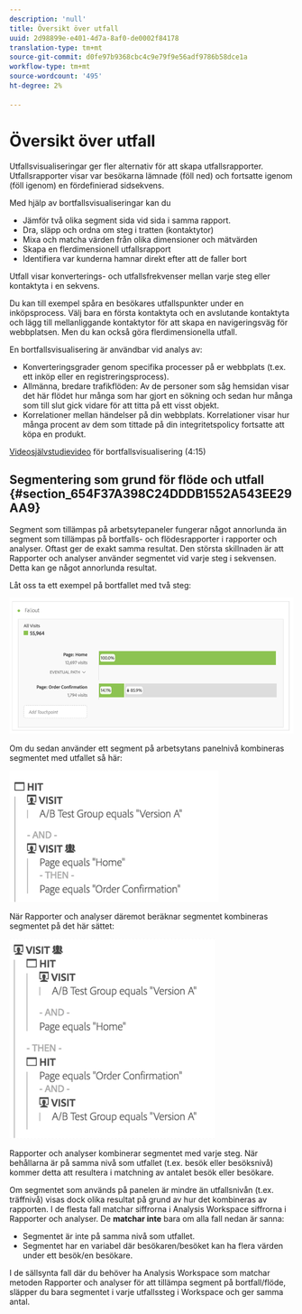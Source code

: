 ```yaml
---
description: 'null'
title: Översikt över utfall
uuid: 2d98899e-e401-4d7a-8af0-de0002f84178
translation-type: tm+mt
source-git-commit: d0fe97b9368cbc4c9e79f9e56adf9786b58dce1a
workflow-type: tm+mt
source-wordcount: '495'
ht-degree: 2%

---
```



# Översikt över utfall

Utfallsvisualiseringar ger fler alternativ för att skapa utfallsrapporter. Utfallsrapporter visar var besökarna lämnade (föll ned) och fortsatte igenom (föll igenom) en fördefinierad sidsekvens.

Med hjälp av bortfallsvisualiseringar kan du

* Jämför två olika segment sida vid sida i samma rapport.
* Dra, släpp och ordna om steg i tratten (kontaktytor)
* Mixa och matcha värden från olika dimensioner och mätvärden
* Skapa en flerdimensionell utfallsrapport
* Identifiera var kunderna hamnar direkt efter att de faller bort

Utfall visar konverterings- och utfallsfrekvenser mellan varje steg eller kontaktyta i en sekvens.

Du kan till exempel spåra en besökares utfallspunkter under en inköpsprocess. Välj bara en första kontaktyta och en avslutande kontaktyta och lägg till mellanliggande kontaktytor för att skapa en navigeringsväg för webbplatsen. Men du kan också göra flerdimensionella utfall.

En bortfallsvisualisering är användbar vid analys av:

* Konverteringsgrader genom specifika processer på er webbplats (t.ex. ett inköp eller en registreringsprocess).
* Allmänna, bredare trafikflöden: Av de personer som såg hemsidan visar det här flödet hur många som har gjort en sökning och sedan hur många som till slut gick vidare för att titta på ett visst objekt.
* Korrelationer mellan händelser på din webbplats. Korrelationer visar hur många procent av dem som tittade på din integritetspolicy fortsatte att köpa en produkt.

[Videosjälvstudievideo](https://docs.adobe.com/content/help/en/analytics-learn/tutorials/analysis-workspace/analyzing-customer-journeys/fallout-visualization.html)  för bortfallsvisualisering (4:15)

## Segmentering som grund för flöde och utfall {#section_654F37A398C24DDDB1552A543EE29AA9}

Segment som tillämpas på arbetsytepaneler fungerar något annorlunda än segment som tillämpas på bortfalls- och flödesrapporter i rapporter och analyser. Oftast ger de exakt samma resultat. Den största skillnaden är att Rapporter och analyser använder segmentet vid varje steg i sekvensen. Detta kan ge något annorlunda resultat.

Låt oss ta ett exempel på bortfallet med två steg:

![](assets/fallout_segments1.png)

Om du sedan använder ett segment på arbetsytans panelnivå kombineras segmentet med utfallet så här:

![](assets/fallout_seg.png)

När Rapporter och analyser däremot beräknar segmentet kombineras segmentet på det här sättet:

![](assets/fallout_segments3.png)

Rapporter och analyser kombinerar segmentet med varje steg. När behållarna är på samma nivå som utfallet (t.ex. besök eller besöksnivå) kommer detta att resultera i matchning av antalet besök eller besökare.

Om segmentet som används på panelen är mindre än utfallsnivån (t.ex. träffnivå) visas dock olika resultat på grund av hur det kombineras av rapporten. I de flesta fall matchar siffrorna i Analysis Workspace siffrorna i Rapporter och analyser. De **matchar inte** bara om alla fall nedan är sanna:

* Segmentet är inte på samma nivå som utfallet.
* Segmentet har en variabel där besökaren/besöket kan ha flera värden under ett besök/en besökare.

I de sällsynta fall där du behöver ha Analysis Workspace som matchar metoden Rapporter och analyser för att tillämpa segment på bortfall/flöde, släpper du bara segmentet i varje utfallssteg i Workspace och ger samma antal.
